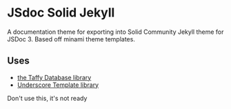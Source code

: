 # JSdoc Solid Jekyll

A documentation theme for exporting into Solid Community Jekyll theme for JSDoc 3.
Based off minami theme templates.


## Uses

- [the Taffy Database library](http://taffydb.com/)
- [Underscore Template library](http://documentcloud.github.com/underscore/#template)

Don't use this, it's not ready


